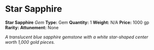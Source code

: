 # Star Sapphire

**Star Sapphire**
_Gem_
**Type:** Gem
**Quantity:** 1
**Weight:** N/A
**Price:** 1000 gp
**Rarity:** 
**Attunement:** None

*A translucent blue sapphire gemstone with a white star-shaped center worth 1,000 gold pieces.*